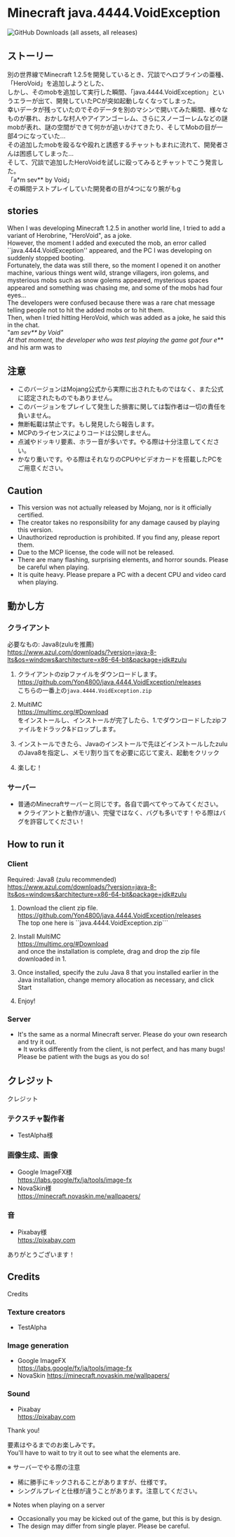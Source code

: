 # Minecraft java.4444.VoidException
<img alt="GitHub Downloads (all assets, all releases)" src="https://img.shields.io/github/downloads/Yon4800/java.4444.VoidException/total?style=for-the-badge">

## ストーリー
別の世界線でMinecraft 1.2.5を開発しているとき、冗談でへロブラインの亜種、「HeroVoid」を追加しようとした、<br>
しかし、そのmobを追加して実行した瞬間、「java.4444.VoidException」というエラーが出て、開発していたPCが突如起動しなくなってしまった。<br>
幸いデータが残っていたのでそのデータを別のマシンで開いてみた瞬間、様々なものが暴れ、おかしな村人やアイアンゴーレム、さらにスノーゴーレムなどの謎mobが表れ、謎の空間ができて何かが追いかけてきたり、そしてMobの目が一部4つになっていた...<br>
その追加したmobを殴るなや殴れと誘惑するチャットもまれに流れて、開発者さんは困惑してしまった...<br>
そして、冗談で追加したHeroVoidを試しに殴ってみるとチャットでこう発言した。<br>
「a*m sev** by Void」<br>
その瞬間テストプレイしていた開発者の目が4つになり腕がもg<br>

## stories
When I was developing Minecraft 1.2.5 in another world line, I tried to add a variant of Herobrine, "HeroVoid", as a joke.<br>
However, the moment I added and executed the mob, an error called ``java.4444.VoidException'' appeared, and the PC I was developing on suddenly stopped booting.<br>
Fortunately, the data was still there, so the moment I opened it on another machine, various things went wild, strange villagers, iron golems, and mysterious mobs such as snow golems appeared, mysterious spaces appeared and something was chasing me, and some of the mobs had four eyes...<br>
The developers were confused because there was a rare chat message telling people not to hit the added mobs or to hit them.<br>
Then, when I tried hitting HeroVoid, which was added as a joke, he said this in the chat.<br>
"a*m sev** by Void"<br>
At that moment, the developer who was test playing the game got four e*** and his arm was to<br>

## 注意
- このバージョンはMojang公式から実際に出されたものではなく、また公式に認定されたものでもありません。
- このバージョンをプレイして発生した損害に関しては製作者は一切の責任を負いません。
- 無断転載は禁止です。もし発見したら報告します。
- MCPのライセンスによりコードは公開しません。
- 点滅やドッキリ要素、ホラー音が多いです。やる際は十分注意してください。
- かなり重いです。やる際はそれなりのCPUやビデオカードを搭載したPCをご用意ください。

## Caution
- This version was not actually released by Mojang, nor is it officially certified.
- The creator takes no responsibility for any damage caused by playing this version.
- Unauthorized reproduction is prohibited. If you find any, please report them.
- Due to the MCP license, the code will not be released.
- There are many flashing, surprising elements, and horror sounds. Please be careful when playing.
- It is quite heavy. Please prepare a PC with a decent CPU and video card when playing.

## 動かし方
### クライアント

必要なもの: Java8(zuluを推薦)<br>
https://www.azul.com/downloads/?version=java-8-lts&os=windows&architecture=x86-64-bit&package=jdk#zulu

1. クライアントのzipファイルをダウンロードします。<br>
https://github.com/Yon4800/java.4444.VoidException/releases<br>
こちらの一番上の```java.4444.VoidException.zip```<br>

2. MultiMC<br>
https://multimc.org/#Download<br>
をインストールし、インストールが完了したら、1.でダウンロードしたzipファイルをドラック&ドロップします。<br>

3. インストールできたら、Javaのインストールで先ほどインストールしたzuluのJava8を指定し、メモリ割り当てを必要に応じて変え、起動をクリック<br>

4. 楽しむ！

### サーバー
- 普通のMinecraftサーバーと同じです。各自で調べてやってみてください。<br>
※ クライアントと動作が違い、完璧ではなく、バグも多いです！やる際はバグを許容してください！<br>

## How to run it
### Client

Required: Java8 (zulu recommended)<br>
https://www.azul.com/downloads/?version=java-8-lts&os=windows&architecture=x86-64-bit&package=jdk#zulu

1. Download the client zip file.<br>
https://github.com/Yon4800/java.4444.VoidException/releases<br>
The top one here is ``java.4444.VoidException.zip```<br>

2. Install MultiMC<br>
https://multimc.org/#Download<br>
and once the installation is complete, drag and drop the zip file downloaded in 1.<br>

3. Once installed, specify the zulu Java 8 that you installed earlier in the Java installation, change memory allocation as necessary, and click Start<br>

4. Enjoy!

### Server
- It's the same as a normal Minecraft server. Please do your own research and try it out.<br>
※ It works differently from the client, is not perfect, and has many bugs! Please be patient with the bugs as you do so!<br>

## クレジット
クレジット
### テクスチャ製作者
- TestAlpha様
### 画像生成、画像
- Google ImageFX様<br>
https://labs.google/fx/ja/tools/image-fx<br>
- NovaSkin様<br>
https://minecraft.novaskin.me/wallpapers/<br>
### 音
- Pixabay様<br>
https://pixabay.com<br>

ありがとうございます！<br>

## Credits
Credits
### Texture creators
- TestAlpha
### Image generation
- Google ImageFX<br>
https://labs.google/fx/ja/tools/image-fx
- NovaSkin
https://minecraft.novaskin.me/wallpapers/
### Sound
- Pixabay<br>
https://pixabay.com<br>

Thank you!<br>

要素はやるまでのお楽しみです。<br>
You'll have to wait to try it out to see what the elements are.<br>

※ サーバーでやる際の注意
- 稀に勝手にキックされることがありますが、仕様です。
- シングルプレイと仕様が違うことがあります。注意してください。

※ Notes when playing on a server
- Occasionally you may be kicked out of the game, but this is by design.
- The design may differ from single player. Please be careful.

